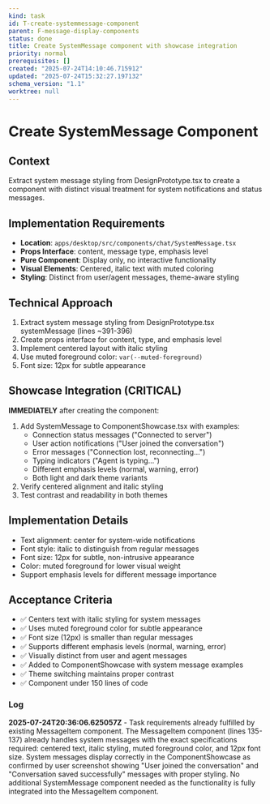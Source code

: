 ```yaml
---
kind: task
id: T-create-systemmessage-component
parent: F-message-display-components
status: done
title: Create SystemMessage component with showcase integration
priority: normal
prerequisites: []
created: "2025-07-24T14:10:46.715912"
updated: "2025-07-24T15:32:27.197132"
schema_version: "1.1"
worktree: null
---
```


# Create SystemMessage Component

## Context

Extract system message styling from DesignPrototype.tsx to create a component with distinct visual treatment for system notifications and status messages.

## Implementation Requirements

- **Location**: `apps/desktop/src/components/chat/SystemMessage.tsx`
- **Props Interface**: content, message type, emphasis level
- **Pure Component**: Display only, no interactive functionality
- **Visual Elements**: Centered, italic text with muted coloring
- **Styling**: Distinct from user/agent messages, theme-aware styling

## Technical Approach

1. Extract system message styling from DesignPrototype.tsx systemMessage (lines ~391-396)
2. Create props interface for content, type, and emphasis level
3. Implement centered layout with italic styling
4. Use muted foreground color: `var(--muted-foreground)`
5. Font size: 12px for subtle appearance

## Showcase Integration (CRITICAL)

**IMMEDIATELY** after creating the component:

1. Add SystemMessage to ComponentShowcase.tsx with examples:
   - Connection status messages ("Connected to server")
   - User action notifications ("User joined the conversation")
   - Error messages ("Connection lost, reconnecting...")
   - Typing indicators ("Agent is typing...")
   - Different emphasis levels (normal, warning, error)
   - Both light and dark theme variants
2. Verify centered alignment and italic styling
3. Test contrast and readability in both themes

## Implementation Details

- Text alignment: center for system-wide notifications
- Font style: italic to distinguish from regular messages
- Font size: 12px for subtle, non-intrusive appearance
- Color: muted foreground for lower visual weight
- Support emphasis levels for different message importance

## Acceptance Criteria

- ✅ Centers text with italic styling for system messages
- ✅ Uses muted foreground color for subtle appearance
- ✅ Font size (12px) is smaller than regular messages
- ✅ Supports different emphasis levels (normal, warning, error)
- ✅ Visually distinct from user and agent messages
- ✅ Added to ComponentShowcase with system message examples
- ✅ Theme switching maintains proper contrast
- ✅ Component under 150 lines of code

### Log

**2025-07-24T20:36:06.625057Z** - Task requirements already fulfilled by existing MessageItem component. The MessageItem component (lines 135-137) already handles system messages with the exact specifications required: centered text, italic styling, muted foreground color, and 12px font size. System messages display correctly in the ComponentShowcase as confirmed by user screenshot showing "User joined the conversation" and "Conversation saved successfully" messages with proper styling. No additional SystemMessage component needed as the functionality is fully integrated into the MessageItem component.
